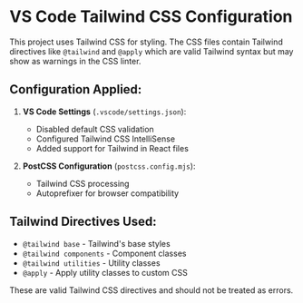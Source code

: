 # VS Code Tailwind CSS Configuration

This project uses Tailwind CSS for styling. The CSS files contain Tailwind directives like `@tailwind` and `@apply` which are valid Tailwind syntax but may show as warnings in the CSS linter.

## Configuration Applied:

1. **VS Code Settings** (`.vscode/settings.json`):
   - Disabled default CSS validation 
   - Configured Tailwind CSS IntelliSense
   - Added support for Tailwind in React files

2. **PostCSS Configuration** (`postcss.config.mjs`):
   - Tailwind CSS processing
   - Autoprefixer for browser compatibility

## Tailwind Directives Used:

- `@tailwind base` - Tailwind's base styles
- `@tailwind components` - Component classes  
- `@tailwind utilities` - Utility classes
- `@apply` - Apply utility classes to custom CSS

These are valid Tailwind CSS directives and should not be treated as errors.
